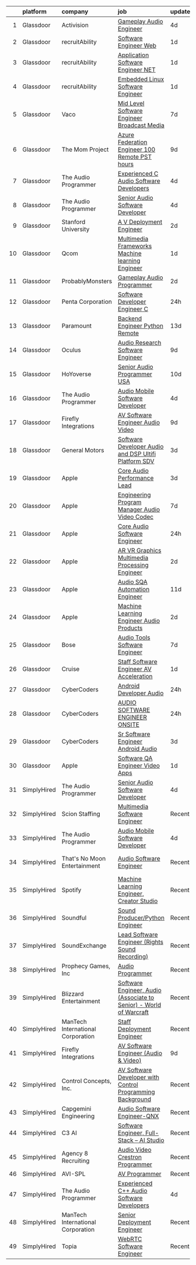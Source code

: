 

|    | platform    | company                           | job                                                                                                                                                                                                                                                                                                                                                                                                                                                                                                                                                                                                                                                                                                                                                                                                                                                                                                                                                                                                                                                                                                                                                                                                                                                                                                                                                                                                 | update_time   | location           |
|---:|:------------|:----------------------------------|:----------------------------------------------------------------------------------------------------------------------------------------------------------------------------------------------------------------------------------------------------------------------------------------------------------------------------------------------------------------------------------------------------------------------------------------------------------------------------------------------------------------------------------------------------------------------------------------------------------------------------------------------------------------------------------------------------------------------------------------------------------------------------------------------------------------------------------------------------------------------------------------------------------------------------------------------------------------------------------------------------------------------------------------------------------------------------------------------------------------------------------------------------------------------------------------------------------------------------------------------------------------------------------------------------------------------------------------------------------------------------------------------------|:--------------|:-------------------|
|  1 | Glassdoor   | Activision                        | [Gameplay Audio Engineer](https://www.glassdoor.com/partner/jobListing.htm?pos=126&ao=1136043&s=58&guid=000001824dde0038af4db1143086ee6e&src=GD_JOB_AD&t=SR&vt=w&cs=1_bb1b7fcc&cb=1659163771362&jobListingId=1008028741708&jrtk=3-0-1g96ts05uk638801-1g96ts06c2gpu000-4933dff44d5a629c-)                                                                                                                                                                                                                                                                                                                                                                                                                                                                                                                                                                                                                                                                                                                                                                                                                                                                                                                                                                                                                                                                                                            | 4d            | Woodland Hills, CA |
|  2 | Glassdoor   | recruitAbility                    | [Software Engineer  Web](https://www.glassdoor.com/partner/jobListing.htm?pos=109&ao=1110586&s=58&guid=000001824dde0038af4db1143086ee6e&src=GD_JOB_AD&t=SR&vt=w&ea=1&cs=1_3500d476&cb=1659163771360&jobListingId=1008035747400&cpc=F41FEAB56D215062&jrtk=3-0-1g96ts05uk638801-1g96ts06c2gpu000-d832986876ab2981--6NYlbfkN0CGG9KWCDlpnNsyBDyIiP_Q0811kl3MMa1wmNp0I1WtkTaTZU1gJWaiKEGe9oYuZ3BjLho1ZxMLia6KVzl2O9ZygYvsGEcuMnSaYBXUNJUHRWg2M-zH6gtJi7bc9ui5sIt2ldrg64g94iYn535LnDpFAqg9uyoBT4cUsB7UiK3ZJJgvlCgoOPOCOEEXdVkox41Z6jL_NWNxeierndtuQyOHtRb6Ybphoz156cAHBBuq4WXg5O38Q8fl-Zhz0K1jLg4mvtPRQVc7j2eg1-SUXv_xsRZ7nBbdZhJBZlD7VWS1FDmRu78pd5yONpNrtbqnDaQQ6THgLQVHmxIPV5uTTXFq02GItpo6v2D2LmnOvXgQsxR3jN7QhSkr6uGB1UQBMi0kmJWHJpmZN69A0SiYVrgSzkfCgwNy-Ru_YU0q0Nz8-rn8E9rSlmmqj3KL331xSaTaxB6qO5syhjajdFLHgw7aKiV1-HFbalKvvgku7OiX0ajSdxRf9Z7Przl5P1fMyk9_fBkI2jyYew%3D%3D)                                                                                                                                                                                                                                                                                                                                                                                                                                                                                                                       | 1d            | Anaheim, CA        |
|  3 | Glassdoor   | recruitAbility                    | [Application Software Engineer  NET](https://www.glassdoor.com/partner/jobListing.htm?pos=110&ao=1110586&s=58&guid=000001824dde0038af4db1143086ee6e&src=GD_JOB_AD&t=SR&vt=w&ea=1&cs=1_abefbb7b&cb=1659163771360&jobListingId=1008035747397&cpc=AC285F3A3ECA6BB0&jrtk=3-0-1g96ts05uk638801-1g96ts06c2gpu000-8f2b5ee787b1f404--6NYlbfkN0CGG9KWCDlpnNsyBDyIiP_Q0811kl3MMa1wmNp0I1WtkTaTZU1gJWaiKEGe9oYuZ3BjLho1ZxMLiSuT-pfVb8xWPom-eSoxVGr5DJ0rtkQEl18qN8YFoaSPeNGrjRsySfRsvDSF1CDdI_mL0xWACBuIr4_cCDZ59YC2ih46r8wiAv5yfVQSxyaOdmEiKE3KUygoJFCmARo8OQHUJMG2GOt5bBNZMkTGwVNSxh5sDr8xUSoKQ2la5HtYtFdJKKpPHP8wjuWPT0i9bEnUA3v9ZncdsOfSLnRKpyUFJbHfO5ITyBe0hkY4ZjzK6--eE24iZ7M_Vh84eYXXc1ESsDUEL5G65AsZIVY-arY4wtchH3Q6wDuX95TCBS7x5_RU_hssfLUvnBN7fJHn3UGI89gtse9YLunTlXNdY9nDkSGoa6Dk-424JjKMGmhgs6CwIHbLJpcdCnt4i3VfmT6I4iJYcqIN0dbkfK86gioOgqG8Nwz-q_KvVbkV3sIDAMPCUByNgaiPEdvIzBdisQ%3D%3D)                                                                                                                                                                                                                                                                                                                                                                                                                                                                                                           | 1d            | Anaheim, CA        |
|  4 | Glassdoor   | recruitAbility                    | [Embedded Linux Software Engineer](https://www.glassdoor.com/partner/jobListing.htm?pos=111&ao=1110586&s=58&guid=000001824dde0038af4db1143086ee6e&src=GD_JOB_AD&t=SR&vt=w&ea=1&cs=1_0a04636a&cb=1659163771361&jobListingId=1008035747401&cpc=F41FEAB56D215062&jrtk=3-0-1g96ts05uk638801-1g96ts06c2gpu000-293ee16ce5c4f492--6NYlbfkN0CGG9KWCDlpnNsyBDyIiP_Q0811kl3MMa1wmNp0I1WtkTaTZU1gJWaiKEGe9oYuZ3BjLho1ZxMLiRI4bM-rWIzCpFTfvkYYhrwmEwgZ5J0WcathVyqkw5uFCq97W0yKFR8p-t4p5axcOZRg06F3uXWiHCtynwDh1M3RJGwgbfL1c_Kcm9x4Ao1iMutRN9DxDHr2FhfM-3blgmx0LchCxzEVxSvBDUp8qM3tXrALn6UMSBvawe4ioIU8zUBvrU6PdHj9TH42bW3wCnZrxHuQTnh1ZA9Tz2FdFBmSC0PqJCVlvIlBdN0RxiVkEELQWzd-2DmyQWIEBlvj66LU9d9cEtg3mHRqNbWGlxAO812UwGzXXsD8arpfcQtowA3P9ZL6NZixzutYW_AGfygjuSkqf5xawHnyQt0K0CpgKgkmDF7ZJuLR_k0OZPE8jkOLFschfdbBJzFrmF9qBr4E5HirG2UjwK1WbOpUFfQXwO-rTl8i1hnR1vJIe4xjIJsyM2EmlgZOxXPYzmRzJA%3D%3D)                                                                                                                                                                                                                                                                                                                                                                                                                                                                                                             | 1d            | Anaheim, CA        |
|  5 | Glassdoor   | Vaco                              | [Mid Level Software Engineer   Broadcast Media](https://www.glassdoor.com/partner/jobListing.htm?pos=113&ao=1110586&s=58&guid=000001824dde0038af4db1143086ee6e&src=GD_JOB_AD&t=SR&vt=w&ea=1&cs=1_f7cb8687&cb=1659163771361&jobListingId=1008023491914&cpc=AC285F3A3ECA6BB0&jrtk=3-0-1g96ts05uk638801-1g96ts06c2gpu000-2c1164aedf14680d--6NYlbfkN0D_sybMACCpf9B-677oK5j6rPldVB6BlrVvFjO_o-GJZbzuF-qh4PxErFUqfUsv_6uq3yj-33fVAxdJpDEnhEj4Go-dQXG2i_nhdrozdxOLclYIRSSSNJiq9UBc2R3iAXgSLoloWxVkJR526trhTG__PWL5HPc0h23cLdACsLcDpz6wkqU4u1lorsS3YI19Q1H_2xe5ne0TFlkJV9-aSHNQrz66Wr3icYbBY6S3og27SGLRShWfizKZC20Ttehgi6SYvyCKlFskhkxUBmUHBNKBnmXtXl84Syx7p1Z-dgCzp0QkpLQaZ1o-uBEZtVn1-RoTwmMmAKNRC-y8xvRqmSijAfJpN5iuZkTyJTjsgDEKet1vCr8vD3xzY-MOf0o8qB-B-WC6AJKPSgXpO7kwJxNvv0lKPI9aMXdCVNaRGmyuINFvMVOVz3IPfMGtCmOwJUv_Jr8tdyhbE57LknyMCUIW1RS07Cwmc6o14pKX1xtgHhgkhk1NG1PgFI0456xIGnq5rMrNRt0BBqkV7EYjisl8JCa_6RPaHxgJaH9cPYRXFQ%3D%3D)                                                                                                                                                                                                                                                                                                                                                                                                                                                                | 7d            | Raleigh, NC        |
|  6 | Glassdoor   | The Mom Project                   | [Azure Federation Engineer  100  Remote  PST hours ](https://www.glassdoor.com/partner/jobListing.htm?pos=106&ao=1110586&s=58&guid=000001824dde0038af4db1143086ee6e&src=GD_JOB_AD&t=SR&vt=w&cs=1_71a90471&cb=1659163771360&jobListingId=1008018551550&cpc=1CBFC3E34E2A31FF&jrtk=3-0-1g96ts05uk638801-1g96ts06c2gpu000-dc1b835558c53ab4--6NYlbfkN0BDp_epf89aHDQhKpPegNJQ_ldQpEFZQsM9OcONMGxWx6pU56EKHF58QjVdAUvn2gWVmvAd_inPnavJ0bVsH-kOUhtfeaiiWnfEkkNGQnNDedJUM2yoGCcoy_fT76vHmBA4pusH6HeHidQSpJPEvFPERgE8T-oEVjc-JVNiEzXXG7cjIqstu1zSW9ZQfbZw4qZ0af0NqpXzm7KZLc7ENAaMi7GvLa6PCQSiBZxbrXYVna1xl3aYG9HIyAC1follJMlef2OX1mYbePt_A9NpCoCW_U57CAxRWQ1sLTorj-toxqyXdTdxVKfW0ALyaT22tDFCcz00VQ1aoU1PnUrpCEQBreh-Qp9wQWY1QsK1SuzYVP8RbKGLl8RMW3Klyi-IzAdEuoDJtMfx_0JOOmlZm25OE38Lp_yWq0PTMK3Tj6HiDHSm2MBi0wIglIXj0nIrdhtPdk8aTxmmWYgITn3H6sNZjcbw43QJky2Mx2rLBymZ2P8WwTMXft-NDRQLrMTuyKXa0L7A6aQaZK0ptxQqY7FbtiET4rW0aZKgbH-4M5uWNK7hUlIwSQe9KWNAGz5Ok3U%3D)                                                                                                                                                                                                                                                                                                                                                                                                                                              | 9d            | Remote             |
|  7 | Glassdoor   | The Audio Programmer              | [Experienced C   Audio Software Developers](https://www.glassdoor.com/partner/jobListing.htm?pos=119&ao=1136043&s=58&guid=000001824dde0038af4db1143086ee6e&src=GD_JOB_AD&t=SR&vt=w&ea=1&cs=1_0ab8dd36&cb=1659163771361&jobListingId=1008027500119&jrtk=3-0-1g96ts05uk638801-1g96ts06c2gpu000-f58156a279a0d5ec-)                                                                                                                                                                                                                                                                                                                                                                                                                                                                                                                                                                                                                                                                                                                                                                                                                                                                                                                                                                                                                                                                                     | 4d            | Remote             |
|  8 | Glassdoor   | The Audio Programmer              | [Senior Audio Software Developer](https://www.glassdoor.com/partner/jobListing.htm?pos=116&ao=1136043&s=58&guid=000001824dde0038af4db1143086ee6e&src=GD_JOB_AD&t=SR&vt=w&ea=1&cs=1_19f417e1&cb=1659163771361&jobListingId=1008027500120&jrtk=3-0-1g96ts05uk638801-1g96ts06c2gpu000-4c17e4b0c9098094-)                                                                                                                                                                                                                                                                                                                                                                                                                                                                                                                                                                                                                                                                                                                                                                                                                                                                                                                                                                                                                                                                                               | 4d            | Remote             |
|  9 | Glassdoor   | Stanford University               | [A V Deployment Engineer](https://www.glassdoor.com/partner/jobListing.htm?pos=120&ao=1136043&s=58&guid=000001824dde0038af4db1143086ee6e&src=GD_JOB_AD&t=SR&vt=w&cs=1_3f883baa&cb=1659163771361&jobListingId=1008033533067&jrtk=3-0-1g96ts05uk638801-1g96ts06c2gpu000-d5909d11ea1ebe5c-)                                                                                                                                                                                                                                                                                                                                                                                                                                                                                                                                                                                                                                                                                                                                                                                                                                                                                                                                                                                                                                                                                                            | 2d            | Stanford, CA       |
| 10 | Glassdoor   | Qcom                              | [Multimedia Frameworks   Machine learning Engineer](https://www.glassdoor.com/partner/jobListing.htm?pos=128&ao=1136043&s=58&guid=000001824dde0038af4db1143086ee6e&src=GD_JOB_AD&t=SR&vt=w&cs=1_a028c5ac&cb=1659163771362&jobListingId=1008036936094&jrtk=3-0-1g96ts05uk638801-1g96ts06c2gpu000-139959b0956e6886-)                                                                                                                                                                                                                                                                                                                                                                                                                                                                                                                                                                                                                                                                                                                                                                                                                                                                                                                                                                                                                                                                                  | 1d            | San Diego, CA      |
| 11 | Glassdoor   | ProbablyMonsters                  | [Gameplay Audio Programmer](https://www.glassdoor.com/partner/jobListing.htm?pos=117&ao=1136043&s=58&guid=000001824dde0038af4db1143086ee6e&src=GD_JOB_AD&t=SR&vt=w&cs=1_c4f2d782&cb=1659163771361&jobListingId=1008033886214&jrtk=3-0-1g96ts05uk638801-1g96ts06c2gpu000-d9820e05f0459027-)                                                                                                                                                                                                                                                                                                                                                                                                                                                                                                                                                                                                                                                                                                                                                                                                                                                                                                                                                                                                                                                                                                          | 2d            | Bellevue, WA       |
| 12 | Glassdoor   | Penta Corporation                 | [Software Developer   Engineer   C  ](https://www.glassdoor.com/partner/jobListing.htm?pos=115&ao=1136043&s=58&guid=000001824dde0038af4db1143086ee6e&src=GD_JOB_AD&t=SR&vt=w&ea=1&cs=1_609c8d59&cb=1659163771361&jobListingId=1008037831208&jrtk=3-0-1g96ts05uk638801-1g96ts06c2gpu000-d73255a299afaf29-)                                                                                                                                                                                                                                                                                                                                                                                                                                                                                                                                                                                                                                                                                                                                                                                                                                                                                                                                                                                                                                                                                           | 24h           | New Orleans, LA    |
| 13 | Glassdoor   | Paramount                         | [Backend Engineer   Python  Remote ](https://www.glassdoor.com/partner/jobListing.htm?pos=123&ao=1136043&s=58&guid=000001824dde0038af4db1143086ee6e&src=GD_JOB_AD&t=SR&vt=w&cs=1_043c5e40&cb=1659163771362&jobListingId=1008009866952&jrtk=3-0-1g96ts05uk638801-1g96ts06c2gpu000-bc754100c4c9abf7-)                                                                                                                                                                                                                                                                                                                                                                                                                                                                                                                                                                                                                                                                                                                                                                                                                                                                                                                                                                                                                                                                                                 | 13d           | New York, NY       |
| 14 | Glassdoor   | Oculus                            | [Audio Research Software Engineer](https://www.glassdoor.com/partner/jobListing.htm?pos=125&ao=1136043&s=58&guid=000001824dde0038af4db1143086ee6e&src=GD_JOB_AD&t=SR&vt=w&cs=1_ae09e6fb&cb=1659163771364&jobListingId=1008017393220&jrtk=3-0-1g96ts05uk638801-1g96ts06c2gpu000-6725b1efade4b900-)                                                                                                                                                                                                                                                                                                                                                                                                                                                                                                                                                                                                                                                                                                                                                                                                                                                                                                                                                                                                                                                                                                   | 9d            | Seattle, WA        |
| 15 | Glassdoor   | HoYoverse                         | [Senior Audio Programmer  USA ](https://www.glassdoor.com/partner/jobListing.htm?pos=129&ao=1136043&s=58&guid=000001824dde0038af4db1143086ee6e&src=GD_JOB_AD&t=SR&vt=w&ea=1&cs=1_a60130c1&cb=1659163771365&jobListingId=1008016127424&jrtk=3-0-1g96ts05uk638801-1g96ts06c2gpu000-99985eedadb6c43c-)                                                                                                                                                                                                                                                                                                                                                                                                                                                                                                                                                                                                                                                                                                                                                                                                                                                                                                                                                                                                                                                                                                 | 10d           | Los Angeles, CA    |
| 16 | Glassdoor   | The Audio Programmer              | [Audio Mobile Software Developer](https://www.glassdoor.com/partner/jobListing.htm?pos=114&ao=1136043&s=58&guid=000001824dde0038af4db1143086ee6e&src=GD_JOB_AD&t=SR&vt=w&ea=1&cs=1_f28e5de6&cb=1659163771361&jobListingId=1008027500128&jrtk=3-0-1g96ts05uk638801-1g96ts06c2gpu000-5577c34fff10c438-)                                                                                                                                                                                                                                                                                                                                                                                                                                                                                                                                                                                                                                                                                                                                                                                                                                                                                                                                                                                                                                                                                               | 4d            | Remote             |
| 17 | Glassdoor   | Firefly Integrations              | [AV Software Engineer  Audio   Video ](https://www.glassdoor.com/partner/jobListing.htm?pos=101&ao=1110586&s=58&guid=000001824dde0038af4db1143086ee6e&src=GD_JOB_AD&t=SR&vt=w&ea=1&cs=1_34db6093&cb=1659163771359&jobListingId=1008016810687&cpc=0F120DD93C91FC85&jrtk=3-0-1g96ts05uk638801-1g96ts06c2gpu000-ede825354504ebea--6NYlbfkN0CJTHzbIAHSyXxiHmYK_TnQchCbzo3OrK2GLYjXk8bP1_eUBT7URC43d18oEHegYHL6LbXjiln6EQQhTRWsdOCMxpTXOOIJd-ft-zYjyaBTKfiqz6OafoxtmKDMYFh1B38HLHoVwoYXE1SZXhsSytJsWu0ZE3lBwF7-k3HlclxlX7e6qCLCO6Frt7NfenvtFhAXf-2PuLpqpwKDs-7lR0xvL68nd7WBox9mYEdqdeoJnGXTWD_5zG-MK9aVSK-t7nbvBiv04fBKoAmVEzGsG2tdeS-DgZ02fM_JAPfHBDuYk7m0z2g36ICkrsZqAznhKzvy16vagG6jhKW93h0ublD6qisypnF28tx7paeKB2fqMAmKtAbS54F_mMpNYxunZNg6TXd9yvYhfxN5w0jjcB8krM6_kmgpf0EinQ-47BvU8CsjEQdnY8fj5R4BW6wcJssCdWo2GAzIyK-fhbRtTKx5CwkYEL0JwKnEmSGzS-201K7ZCEqenVZn-hTD-seOa_tJWWM9Qp8CxWPtOonHOoRR)                                                                                                                                                                                                                                                                                                                                                                                                                                                                                                     | 9d            | Middlebury, IN     |
| 18 | Glassdoor   | General Motors                    | [Software Developer   Audio and DSP  Ultifi Platform    SDV](https://www.glassdoor.com/partner/jobListing.htm?pos=118&ao=1136043&s=58&guid=000001824dde0038af4db1143086ee6e&src=GD_JOB_AD&t=SR&vt=w&cs=1_13c02e5b&cb=1659163771361&jobListingId=1008031180178&jrtk=3-0-1g96ts05uk638801-1g96ts06c2gpu000-8595829da8f1ae67-)                                                                                                                                                                                                                                                                                                                                                                                                                                                                                                                                                                                                                                                                                                                                                                                                                                                                                                                                                                                                                                                                         | 3d            | Warren, MI         |
| 19 | Glassdoor   | Apple                             | [Core Audio Performance Lead](https://www.glassdoor.com/partner/jobListing.htm?pos=130&ao=1136043&s=58&guid=000001824dde0038af4db1143086ee6e&src=GD_JOB_AD&t=SR&vt=w&cs=1_17bee69e&cb=1659163771365&jobListingId=1008030184964&jrtk=3-0-1g96ts05uk638801-1g96ts06c2gpu000-79efdde921990352-)                                                                                                                                                                                                                                                                                                                                                                                                                                                                                                                                                                                                                                                                                                                                                                                                                                                                                                                                                                                                                                                                                                        | 3d            | Cupertino, CA      |
| 20 | Glassdoor   | Apple                             | [Engineering Program Manager   Audio  Video  Codec](https://www.glassdoor.com/partner/jobListing.htm?pos=102&ao=1110586&s=58&guid=000001824dde0038af4db1143086ee6e&src=GD_JOB_AD&t=SR&vt=w&cs=1_05ae81a1&cb=1659163771359&jobListingId=1008022113387&cpc=F41FEAB56D215062&jrtk=3-0-1g96ts05uk638801-1g96ts06c2gpu000-971a58e92b8283fe--6NYlbfkN0BvKrLyj5gPmtZO9T8euul8TCxuuKNOtzRJOomxnwSEodTz2Bc-sPZlADHp0xxmf8VvC_9n7__N-GBNTWFrNoRta5Vqzr78Tw-Rk5LTzpATs3WCUWuZYgJGwd0PuuSiO13ouRrSmkvapG3--HjY1XEHjTkF1vSIipamUnG7dLq1EchK3yi57mAFeX3J16XwYlcNe0rF1h1btwuD7s2NZk5qIUYMWGtKDekSkzM-bsHYS-o5U-7pwJR1gGG3ApnUPyVlFAiKvoVBxr-8KiUdOk-6JFSOkCKp78Bf96cA7--iZkpgcvvL6FFWXoHkTy8f16zaM1FWzSwrU8KqyZUP1cuyPr8ylwDT8kTBesNunNYkQT0Dt_keA-68Rgf3XJHa8l8tpnRO0cF8J6eYAq6sI_8-8rfdGBU1nQZaW6OaRFn7jaR03qzHwnDm4jYmkK6Z3dRKFBQJdGnjA0tf9RgBERl8_qIAihUP92PemRFVjbVnyGdjrmfP57zR-Y192IHIk7LT0_pPhZ1w7LWccJYji1a1syhyjixTa1ZOB1joGqFMI6oyAX3fOVEVfNK-47QVQ_4iuv2dSiILOm53M5wbpQ3MQcFCVuMs3L3jQFi6CF8bblApF1-ux8JxfKNGGiE_ZOV5QWZpFSQ4LTn0SK-rQCWqabuEa45dTU5di7vaEeg6fBKJSxQdKiFsHj3r4ydfHZxPIm38Z2TslPAQcgzVtMr7kitD0u63ak-JNzNF_nmMmWZHOQSW4X1f-Cts3Ffm4dpVhRhYZaoNVJQefI1f5ZQegkVdnSHdw6aHR7kNf8l5s8xiaV86351nfgBjgFqLX-LehX2W3LsIHeYpm4de17cYn3uGO_ZQZf1t6RdIzWNCLPO26zzZTplwOML4ZoCUE1RStN2pzW6V5usiF1XTvCEK0-H8Xda_CSD4ZCK_mMtU8HNRaBouBt3BkRaEi_sl--Zi2G51v4e3BegLbSZU2grjYU7xAcNvVYI51xIyD_9lFg%3D%3D) | 7d            | Austin, TX         |
| 21 | Glassdoor   | Apple                             | [Core Audio Software Engineer](https://www.glassdoor.com/partner/jobListing.htm?pos=103&ao=1110586&s=58&guid=000001824dde0038af4db1143086ee6e&src=GD_JOB_AD&t=SR&vt=w&cs=1_6832827b&cb=1659163771359&jobListingId=1008037474064&cpc=654405A9B1E0A9F5&jrtk=3-0-1g96ts05uk638801-1g96ts06c2gpu000-fc681dfc82c9c49e--6NYlbfkN0BvKrLyj5gPmtZO9T8euul8TCxuuKNOtzRJOomxnwSEodTz2Bc-sPZlC5mDe-NOaJhowMPiq_AlqI6CVysiVSntqNOhwJ2jCgfg4X4NH55gD3QuJw2dXtgF_FloSSaykJKG2m92lIQdELOQd3tQY5ZyHFJqBDTQD72gytyrubtY_kpD9_cXQoAcEs68cbB7u_tAXaVBVESNekGIkMDir7ySuvseOoWLiSBlmiSvLJuvNX44nzxe6dBGeKGEnnAPuLaFZsmWBq9XNtRTfe2hlPJnAe0I1F31DKChaLjrmzfx3Gk92H7eLMN007apkRY9yGB6Zm0y2EtQuXLE3PHZs6zRMZdFOybecIWZDmW5e8PDCzGMczYcLFXA_u81QVed2tmvQfkRg5UZdmPdzsy9h_Q21jP6pM2ppidXjKoWqZo4Y-tXqW4u4yAKvn73Kd5RWwfqn5n97JH71bsAAnmoUb0fWX2E9638PTSDsSYrM7znixlGegR4B0qEmBojQMr8WAb6Z9gCqS_weGjwudcqN_SXNrUGYZItFTr8m7FHQg5styvshFkZd2sTs4pweoS7sekebFy-oVAG3s44BL7WVYF2zBxk2ZS6Dm-mwMTclyMQJ1acJNMNgEtANaoxONickSwqBlYTjCzVieSsgadV0s9OHEOK-XjVaNWFgNTL9ZV7LI-F77LCgmkk6G1g_lYa-JcEgCafWbPMBHZq4q0Rm11Z8NKpOWRlB89x0hqWW3hAkZaikPQ38e6G5WVPjrWhN2aWJpLeCPjJ-txvU_Xaxk3Ubz8WUW_BC7ovX7zOKLlerBh-5nIAWT2gdYH3ICJCRfTC3CI71qpY6on_6m71hQLa4_MozTILhCTBgpENU67MkaE_NigeV2cqRJJBgKLmhZGKXuX82-6quWktYO4f20VeBjlWN4m0gS9wLvK7qVw7EIzH4RYxLXjDOE4_d7CeWsGeF3aSIWVFaw%3D%3D)                                                      | 24h           | San Diego, CA      |
| 22 | Glassdoor   | Apple                             | [AR VR Graphics Multimedia Processing Engineer](https://www.glassdoor.com/partner/jobListing.htm?pos=105&ao=1110586&s=58&guid=000001824dde0038af4db1143086ee6e&src=GD_JOB_AD&t=SR&vt=w&cs=1_6b8d7404&cb=1659163771360&jobListingId=1008032497110&cpc=F41FEAB56D215062&jrtk=3-0-1g96ts05uk638801-1g96ts06c2gpu000-c014a12952b24f75--6NYlbfkN0BvKrLyj5gPmtZO9T8euul8TCxuuKNOtzRJOomxnwSEodTz2Bc-sPZlADHp0xxmf8UDg7Wsy5zwi6IKZ49qjVcmzwfkwEGZdkTC0p5Zel-KIQw_vw_g0O2Cx7bahzzv6uRweq12Tye9PKkwe8Cs74iAPab-k3Uvr96HzxdaJnKN1kPHU0YYlh679Wbpm91PWy8X2yFewJmFYNaCxMDpFJg1Yt4fAAOzK9yGwBUcRI9TeCrmeOjEI6k2l1MgHMzpeUvWN2GHAGIZtn-a1_apf3q4cul7wWWYCMVnI488T46WtSQBTs_trB9JkECTw5h3rS3f4UWM66NSWLmSvoX5mSg60mHAiMUtQgoHRuyyNIzepiDO3VQ_5JzCl7kIVcveX19cviyerl3gc5Oxz6L16xMYiyyP30NzfHWiQFyAsjdcpFUAZN84bHyF7IRi3gAe8GniR0fbh_Uzo6TsAmhcggci65-sU6oEKZ1ppBtJ-q0lix-gO1VYQKI6HkROghsF7j7f2CDudX-Q0hhEVhX0CEx3GhQLXF1v6MDo2zcYeMUSMAe4t0zK3RzLKJIKlGf0yuA4lg8e-LApQWb5rNyaYTvsb5Et82aKM6YDAVjW8n_RT0YMfZPXXAcr7wRIqvACXoX2B5U7wsGGz9zcu6FWX1wAoIWBoJllDy7HkNxsMOKzijG24kmMkkPTls--L6oCmSqL-wlfrJcqMXBy3ZdcH_b0mkBL2nRgMbq0TLg9124KBjetWHpQ3QoaEhllDYHnfR4AteBDQiCVcqEZ5xINaV49X8LnwYIpoUYIKBpBXL4FW6KepT_fHAYvjHaT0inREqfLFcS9Pw2BrecUedAyMtS5gNtFV1FGJSQFSgxspVrkDTx-38KCAvji6ZRt7yiyXBz4YPLzfxa-ATbr_HBcKQV9i1Y8LfcbJUX-mkjtSsAnwQQwiMLUxHiNqDO3yrXAsa9qgxxNUKbSntl1wBPNugekGARglL0GCpg%3D)                   | 2d            | Austin, TX         |
| 23 | Glassdoor   | Apple                             | [Audio SQA Automation Engineer](https://www.glassdoor.com/partner/jobListing.htm?pos=127&ao=1136043&s=58&guid=000001824dde0038af4db1143086ee6e&src=GD_JOB_AD&t=SR&vt=w&cs=1_4bdbf4ea&cb=1659163771362&jobListingId=1008011764317&jrtk=3-0-1g96ts05uk638801-1g96ts06c2gpu000-a0630f947329ed7a-)                                                                                                                                                                                                                                                                                                                                                                                                                                                                                                                                                                                                                                                                                                                                                                                                                                                                                                                                                                                                                                                                                                      | 11d           | Cupertino, CA      |
| 24 | Glassdoor   | Apple                             | [Machine Learning Engineer  Audio Products](https://www.glassdoor.com/partner/jobListing.htm?pos=104&ao=1110586&s=58&guid=000001824dde0038af4db1143086ee6e&src=GD_JOB_AD&t=SR&vt=w&cs=1_a84102f8&cb=1659163771359&jobListingId=1008032497230&cpc=6FC5BA77C9A4CD78&jrtk=3-0-1g96ts05uk638801-1g96ts06c2gpu000-2233220038d1d842--6NYlbfkN0BvKrLyj5gPmtZO9T8euul8TCxuuKNOtzRJOomxnwSEodTz2Bc-sPZl8WPllYOnI2jMOUC5unZTn1X2Ml_o7yeoma_00Ty-rqNS7fUgPCpb3cL61x2yRpuG-9qblstdrin2xKRXHsl_ACE1WmxcruYDX0jrMBDGKb_N8QaO8-ChzMs7hEcIOZtOoHyHobtJ_7ZOpPDtDEyjPfTpqshb4fGPGvB9kI6FhU-isl0BnRcKgrMXTvUX66xm1mJP0Y25CJXNv5EHG6f0rhuBP-tr1xI5BvBq5waMI9m6HLqdsK94yFuLWkTq008jrtahW1IC1fm_982HPfYMRZJzjzyqCP-jE1yQCCb36XFu9IAdUjuWpcm61FQQbofImonW-EpGIEJtxFRGP0gyXS34rBXKOgSY69TiJOs0OTDwVJT4lJe8r3-GwaMJCyIBsKj7lg7tw_KAqKnSUPUV6rJMUuXU03DKaxU7SckKklgYmCcKQL-OtmzPaX2CVXjVnLg3Yo_jJYaiaFmuV4XUrkFC8_5ssyRULEugnqT_vGP-qrvjZeQH-WDiLblWqvCbrwz34rBP68kxtowrpmjA7veF94bxrVLAxkPyIJNOFg5TFBkHnqxMdTUAFVwuKFb1hIfAf5O7KYzc-gXPTKF1u6aiRd1c1g58KRriwmILRuF0DWVSuVgRLPBpRiMVl7VeZO2gTE0VR3uQYRMr4YRW7bX9x7QFkAOF03PM4jRi8tiIMXgaYF6ZZ_nchMorW_oVsyq2NbiwyXTQAH3Ee8NeKqah0vBrcFCTUVtLH03ehX2oNiiOWaZCbqao4T0-iPq528ptftgnaPE09Hy4cEKO6FzCYXplNVFpceNOB7PDiECgkKIljiSEDC3pVpVipNEcphWq3zJVNiLLhtoUE5HvJsqu-BdwnX2tzMONqdGcndsoP7FEycCH4AI8bN05tSs_qkam6tiiVg023VP68RtV0nxlg0u30Rul3A7bo0qrT8Y%3D)                       | 2d            | San Diego, CA      |
| 25 | Glassdoor   | Bose                              | [Audio Tools Software Engineer](https://www.glassdoor.com/partner/jobListing.htm?pos=124&ao=1136043&s=58&guid=000001824dde0038af4db1143086ee6e&src=GD_JOB_AD&t=SR&vt=w&cs=1_b12b65d1&cb=1659163771362&jobListingId=1008023325838&jrtk=3-0-1g96ts05uk638801-1g96ts06c2gpu000-28a8ee5c65f161ae-)                                                                                                                                                                                                                                                                                                                                                                                                                                                                                                                                                                                                                                                                                                                                                                                                                                                                                                                                                                                                                                                                                                      | 7d            | Remote             |
| 26 | Glassdoor   | Cruise                            | [Staff Software Engineer  AV Acceleration](https://www.glassdoor.com/partner/jobListing.htm?pos=121&ao=1136043&s=58&guid=000001824dde0038af4db1143086ee6e&src=GD_JOB_AD&t=SR&vt=w&cs=1_7bd98d78&cb=1659163771361&jobListingId=1008035804297&jrtk=3-0-1g96ts05uk638801-1g96ts06c2gpu000-ddb73b5c5bfec7c3-)                                                                                                                                                                                                                                                                                                                                                                                                                                                                                                                                                                                                                                                                                                                                                                                                                                                                                                                                                                                                                                                                                           | 1d            | Austin, TX         |
| 27 | Glassdoor   | CyberCoders                       | [Android Developer  Audio ](https://www.glassdoor.com/partner/jobListing.htm?pos=107&ao=1110586&s=58&guid=000001824dde0038af4db1143086ee6e&src=GD_JOB_AD&t=SR&vt=w&ea=1&cs=1_85e6c773&cb=1659163771360&jobListingId=1008037474154&cpc=F41FEAB56D215062&jrtk=3-0-1g96ts05uk638801-1g96ts06c2gpu000-5becc8c5838f4dca--6NYlbfkN0CpFJQzrgRR8WqXWK1qKKEqALWJw739KlKqr2H-MSI4eoBlI4EFrmor2FYZMP3muM1fPlTw7TH7oZKwTg-GEr8xdM2p4SIqJ5OzkVVw0X2wtq8N3-NpqKbWtaxyLc8x13bdOoxSHt19Hmf9hgXjxKHPHtGcEEBiXtwmVYn8Q8K_kxYGEmF4nHZxfT-4X-8E9zQYi9hxMwR8bREkqc2eX9_9rwgMQjyqpvppcv_mXrkCiwo_9u0x2eMGySreWasBECoqqGooqLo7BqGNjQXAV7Yux6-4IlHV1Dx1cqZrjgZCLOP4bHdG7sJmjpeRqhgn_jIC8pUe5wYWq4BvD_SYczxRqYAcOeS1W4I2SK11vCTk5rIsw6SKK69Kn9KOY6IlmyFSA58yMq-XZtVy86Fdly03_3XOsZzOObPrtUYr4kbwHPlCTByQ08qCCnwWkbSy1xDPiDOdbup0Q6WN1LEpiR3lV3UaMoxRIZftGorjTkU4_iHFHYpnBQvpy93MUyqbf1e-euShiR5u70_GvdgM9-Fue8g0qzRWLI-elub40sGEgmflFJlOC1OuQd34hj-vo0FeoHnIna9ZNfNHeSU22cZuIipKr4zrOjIzBaWW2jb5XzBjAZm-PJ_rib5hNbsBB9MnxO-arUb62Vp91rzBSy3g_3ltctmXEmpvxU0SMcWtas0vMNFqzlElguuQbK6Y6EMGSid2EhXDVpy25v9zqftRa4uklwsuZpiC2d8gsODSyQCmLwh5g9deklUeZE1enK0BGY21D_Sgcb9txYfZIX2yoB1KiWjPLXRAXKaRT9KMCaV4pCB9NsVaSmQJCn3fn3qoo54w-B7ZNGqxUXIIN9mfDWOjtYYAKpnoVsjM2W2-7F5EioHdTWTYNEXb5pynZle57sE80t-_Rl4z9uC6su1xtndz6oQsRU5-rLAlbQbR0qYm8FNGpTAqxLEeh0a-v4bnEKVQyVg6F7sBVUJsVCQB5fdM1favLjI%3D)                                  | 24h           | Carlsbad, CA       |
| 28 | Glassdoor   | CyberCoders                       | [AUDIO SOFTWARE ENGINEER   ONSITE](https://www.glassdoor.com/partner/jobListing.htm?pos=108&ao=1110586&s=58&guid=000001824dde0038af4db1143086ee6e&src=GD_JOB_AD&t=SR&vt=w&ea=1&cs=1_4a4eb681&cb=1659163771360&jobListingId=1008038419314&cpc=AC285F3A3ECA6BB0&jrtk=3-0-1g96ts05uk638801-1g96ts06c2gpu000-f33fd6da9d120e76--6NYlbfkN0CpFJQzrgRR8WqXWK1qKKEqALWJw739KlKqr2H-MSI4eoBlI4EFrmor2FYZMP3muM3AyC5F4gtnZ2ADPTsYAE54IfWGQXwLjLVYkJSdAi_lNHT4wI-px9DPGh_WVrGzHMK_ER42oiC-rASm0WQvGjy1vAeAqBuNsOEsfEMFl8CAKiov4P6MmrMhUkdHTIpIy8by3Op8ifvy1U2EZg5lzvqMRTDg51FzRSEAJbcntwF05NDKZr0-9VFykrqNOXRAbXv8QyrMGvBgryMUFYseNg3lmWT98KDMyb-fGuOi4iOZnlR5-R5hi9wtLD0gEoL074V7kYNyplxK4sDdVLYOyVVuSwTZdNJTbUIMs38ObKzd5e991d-l3YOOfM358Lr3-NWhVyKi3nhgNqLu4N8xZA8ZIvvtVgvoWI5QjQfqffs9-7oS0xAsOobS4YZ4brv4hx1crMF0QG9nXamxQuMTVNtkTdKLaaHYLiANvjvkPuaBD5WClepgUO0uJtcvsOWmFrZu2l0hD2n5kHIYZ0SKrF_3SkXL_Q_0vzlcjogki5fO_E8VKmfsJz0KEh2dAuS-wZ_vB93sNFiWW4pkQeK6ULLfF2iLIqJjHBk6m8Y5f2c-agGWal6TC-LYXYUdJe-diTB-l_Z1xyMsEF5qSMt_P0QwrecifApv1CC_kXbKcmgZ5zzhLX5KzL5Oxl9JIsijUQmpEkFsO1IIiHoYhjRzUNq48JtjY2G2nm4FTNdQHka-_5-BKhqFKRwlSbbcCb4H1zAp7C3wr8ADDS0ehjxpyD67HQuXtWIgnsBgogpB6y2c3lWg5bkwRBM9q_FE0HGcRFFDqJ0c6-6Qx1_OnQOmxew9XWOnLi6jeX5-rkyxaw5I7m9ESxDwgSt-97mphqyKo_8o7zUb6Y-Pz-MHzcw05IrvsFfZVsPfDqh81C-XkVruFgn0eK_exmfpxPwrPc6-x7zH0T8BEuams3D6_pZZfnGGKHMgAD5hFKk%3D)                           | 24h           | San Jose, CA       |
| 29 | Glassdoor   | CyberCoders                       | [Sr  Software Engineer   Android Audio](https://www.glassdoor.com/partner/jobListing.htm?pos=112&ao=1110586&s=58&guid=000001824dde0038af4db1143086ee6e&src=GD_JOB_AD&t=SR&vt=w&ea=1&cs=1_86046933&cb=1659163771361&jobListingId=1008031372206&cpc=654405A9B1E0A9F5&jrtk=3-0-1g96ts05uk638801-1g96ts06c2gpu000-7b1f09c30120f7d1--6NYlbfkN0CpFJQzrgRR8WqXWK1qKKEqALWJw739KlKqr2H-MSI4eoBlI4EFrmor2FYZMP3muM007RrdafLUGIHsKgXhtU7HscedX8ggTr98qVTlx9jzy59BRba50st65duFyB0ZVhsvMJKCkCful77D3E7j0xL3bKUm4I_wx-m2UQ6tDQ6D4p-EdjJbOe6HEyhKwQGIq5oJN_9jkuPvRgZ8FJDOVNxPlEI-YQSihmWvKBXbm7kWxPa2cdxC_9e4ck28ssU8MW0Fu_HMkfgzP_mp3KUF-nL1McuUPdEWLctziSW_it8Pe8lfN6VEcJuxAERYBkqFN69OH5BqeBhN1LTx3tFlirLbdKDvbYpr9bI-CGy0_J52RJhANomtXyh4SvzLZ4dR3KOggQUFytlawIjRHlTHCEc7fbeHGt0UX8eAXgtqP1JsAp2_z9q0xNaTM3OtiIKgYM6sCNl5g5rZIXomO0BbPD2l7R9TZk3-MwgR9C3gREqMS3K9YtiqbtXdIH_52HJq60eaSxuNVxoVNeeIVCTBFmDYe3B13QeLLBYm9iZxtO7beHKZrtdoIZK7FpaARYIIgRYGaGf6NdjNVJl350kltumc9f2-oJF5oiUpBsbC3LZ3FgU3_sH9YaLrdkNat_4siJEOEB6nq3JXX6NzIKAghIu8YVEBl4jZOIAkudn5ZWzI71QIewQ-0_lQ2_AgiKtLk3OVRfg8_aAeQSq7cwTBt5zEJbOI1a2y9O9jesFeT-A5haOqOTKJUXYeYKgUcNcLImHSo6sgyFcuAqnuWoLQxNnKewmlvDLPtlo0LN2gQM3Udq-SyrtTHsUHFhQx-xn5GS-QobKjuoRv5PPN-j6sGRmEQKaZ5JfuFz88_8Ij8hQn8eUL75ONFH1FDDc_hOM9Gp7OyoTwLstsnWcpGDWpDBHA3W2X4lK6jWcS9s0cQa-mTN_xBkHT6BP_OMMgGckblpPITbcSL6RonLaQn04BWHI0)                                    | 3d            | Encinitas, CA      |
| 30 | Glassdoor   | Apple                             | [Software QA Engineer   Video Apps](https://www.glassdoor.com/partner/jobListing.htm?pos=122&ao=1136043&s=58&guid=000001824dde0038af4db1143086ee6e&src=GD_JOB_AD&t=SR&vt=w&cs=1_bd4b04ba&cb=1659163771362&jobListingId=1008036903126&jrtk=3-0-1g96ts05uk638801-1g96ts06c2gpu000-8f50143e1a01752c-)                                                                                                                                                                                                                                                                                                                                                                                                                                                                                                                                                                                                                                                                                                                                                                                                                                                                                                                                                                                                                                                                                                  | 1d            | Cupertino, CA      |
| 31 | SimplyHired | The Audio Programmer              | [Senior Audio Software Developer](https://www.simplyhired.com/job/exyB35Y3JbWaLgS5ouHwIL8GVYSflLlTaI2QH0spRVoVBh71HK8oTw?q=sound+developer)                                                                                                                                                                                                                                                                                                                                                                                                                                                                                                                                                                                                                                                                                                                                                                                                                                                                                                                                                                                                                                                                                                                                                                                                                                                         | 4d            | Remote             |
| 32 | SimplyHired | Scion Staffing                    | [Multimedia Software Engineer](https://www.simplyhired.com/job/CajOUMujgtpyeOEnZ1l608jhRnCmLFOer186UNhOb-yITfJ1nk2NEQ?q=sound+developer)                                                                                                                                                                                                                                                                                                                                                                                                                                                                                                                                                                                                                                                                                                                                                                                                                                                                                                                                                                                                                                                                                                                                                                                                                                                            | Recently      | Redmond, WA        |
| 33 | SimplyHired | The Audio Programmer              | [Audio Mobile Software Developer](https://www.simplyhired.com/job/g01XCdn0uuUhLcyBkC14WCiXuaomiCOFZrOdIrL51hgKCnbCsKsFAQ?q=sound+developer)                                                                                                                                                                                                                                                                                                                                                                                                                                                                                                                                                                                                                                                                                                                                                                                                                                                                                                                                                                                                                                                                                                                                                                                                                                                         | 4d            | Remote             |
| 34 | SimplyHired | That's No Moon Entertainment      | [Audio Software Engineer](https://www.simplyhired.com/job/PeHcY4nu4_AAV4ySAye_gbuB1HVyHY1ueTMtae_8GhH791BRHgMABQ?q=sound+developer)                                                                                                                                                                                                                                                                                                                                                                                                                                                                                                                                                                                                                                                                                                                                                                                                                                                                                                                                                                                                                                                                                                                                                                                                                                                                 | Recently      | Los Angeles, CA    |
| 35 | SimplyHired | Spotify                           | [Machine Learning Engineer, Creator Studio](https://www.simplyhired.com/job/bnNu0vH-gWzF7ZFA5MauF5HRIsdYKtxYS3Nir7I-kqV0Thsa5RU5LA?q=sound+developer)                                                                                                                                                                                                                                                                                                                                                                                                                                                                                                                                                                                                                                                                                                                                                                                                                                                                                                                                                                                                                                                                                                                                                                                                                                               | Recently      | New York, NY       |
| 36 | SimplyHired | Soundful                          | [Sound Producer/Python Engineer](https://www.simplyhired.com/job/fKwTfqRWVzhZJJT6yoybTUB5_pL76wxlddnu6kqy2_naoU7JVaHVBQ?q=sound+developer)                                                                                                                                                                                                                                                                                                                                                                                                                                                                                                                                                                                                                                                                                                                                                                                                                                                                                                                                                                                                                                                                                                                                                                                                                                                          | Recently      | Remote             |
| 37 | SimplyHired | SoundExchange                     | [Lead Software Engineer (Rights Sound Recording)](https://www.simplyhired.com/job/KBBBLD-H6mlOMECC-yQIODn2UvKOLn7LCmyx49hPSQR_Fly9dm5uow?q=sound+developer)                                                                                                                                                                                                                                                                                                                                                                                                                                                                                                                                                                                                                                                                                                                                                                                                                                                                                                                                                                                                                                                                                                                                                                                                                                         | Recently      | Remote             |
| 38 | SimplyHired | Prophecy Games, Inc               | [Audio Programmer](https://www.simplyhired.com/job/PMQ0-cbDzXewjUsoqUMMc827zyK-XKhFa7vRvvVkCNutOVzW7geWJw?q=sound+developer)                                                                                                                                                                                                                                                                                                                                                                                                                                                                                                                                                                                                                                                                                                                                                                                                                                                                                                                                                                                                                                                                                                                                                                                                                                                                        | Recently      | Alpharetta, GA     |
| 39 | SimplyHired | Blizzard Entertainment            | [Software Engineer, Audio (Associate to Senior) - World of Warcraft](https://www.simplyhired.com/job/odcnVPcL4QPACt7wzLJ3Ryp4adGbC-M3fWQGlTNGX7GyvAyEnceQ8w?q=sound+developer)                                                                                                                                                                                                                                                                                                                                                                                                                                                                                                                                                                                                                                                                                                                                                                                                                                                                                                                                                                                                                                                                                                                                                                                                                      | Recently      | Irvine, CA         |
| 40 | SimplyHired | ManTech International Corporation | [Staff Deployment Engineer](https://www.simplyhired.com/job/yPDQ9_tPGp_8aufyeI2VJy4oOgwa1eZMATiJXNsYgtEmMWFMC5VaPQ?q=sound+developer)                                                                                                                                                                                                                                                                                                                                                                                                                                                                                                                                                                                                                                                                                                                                                                                                                                                                                                                                                                                                                                                                                                                                                                                                                                                               | Recently      | Patuxent River, MD |
| 41 | SimplyHired | Firefly Integrations              | [AV Software Engineer (Audio & Video)](https://www.simplyhired.com/job/H21sGvOcfz9_B2NPPZzRFe3MlXiiyOeETTTJKoxPpVDVydl3IWmP_Q?q=sound+developer)                                                                                                                                                                                                                                                                                                                                                                                                                                                                                                                                                                                                                                                                                                                                                                                                                                                                                                                                                                                                                                                                                                                                                                                                                                                    | 9d            | Middlebury, IN     |
| 42 | SimplyHired | Control Concepts, Inc.            | [AV Software Developer with Control Programming Background](https://www.simplyhired.com/job/zf3YnnJDNiC6b0ESIfX1wb6GR5YzneQS6hftmUv4-Y_toUSDhN2jMQ?q=sound+developer)                                                                                                                                                                                                                                                                                                                                                                                                                                                                                                                                                                                                                                                                                                                                                                                                                                                                                                                                                                                                                                                                                                                                                                                                                               | Recently      | Fairfield, NJ      |
| 43 | SimplyHired | Capgemini Engineering             | [Audio Software Engineer-QNX](https://www.simplyhired.com/job/PukCn5c0YkczLS9XEUe4tc5PCt4zU0TPuQdkBzKm3vRCDZIU_1rfkQ?q=sound+developer)                                                                                                                                                                                                                                                                                                                                                                                                                                                                                                                                                                                                                                                                                                                                                                                                                                                                                                                                                                                                                                                                                                                                                                                                                                                             | Recently      | Remote             |
| 44 | SimplyHired | C3 AI                             | [Software Engineer, Full-Stack – AI Studio](https://www.simplyhired.com/job/w7odw9CW6-rAmc3SKnqDraVx_S3e7H2b_nRzXhSlA9-otNeYfFDpSA?q=sound+developer)                                                                                                                                                                                                                                                                                                                                                                                                                                                                                                                                                                                                                                                                                                                                                                                                                                                                                                                                                                                                                                                                                                                                                                                                                                               | Recently      | Redwood City, CA   |
| 45 | SimplyHired | Agency 8 Recruiting               | [Audio Video Crestron Programmer](https://www.simplyhired.com/job/6RxBtEsmabiG0ZYznuBFPJDH0gCAo50AnOZKrnLRHKYGuAkNY4ruzA?q=sound+developer)                                                                                                                                                                                                                                                                                                                                                                                                                                                                                                                                                                                                                                                                                                                                                                                                                                                                                                                                                                                                                                                                                                                                                                                                                                                         | Recently      | Houston, TX        |
| 46 | SimplyHired | AVI-SPL                           | [AV Programmer](https://www.simplyhired.com/job/PmX48o-S_7FpMLjIrGH0wooxXL26rBZvas69t8MSG2Gm6bhezEQXNg?q=sound+developer)                                                                                                                                                                                                                                                                                                                                                                                                                                                                                                                                                                                                                                                                                                                                                                                                                                                                                                                                                                                                                                                                                                                                                                                                                                                                           | Recently      | Orlando, FL        |
| 47 | SimplyHired | The Audio Programmer              | [Experienced C++ Audio Software Developers](https://www.simplyhired.com/job/3jPd5i9nZtrdjWNGqZOkX_3DCgsnpJEGrhEl8rtvmNMz1mHSN1n3KQ?q=sound+developer)                                                                                                                                                                                                                                                                                                                                                                                                                                                                                                                                                                                                                                                                                                                                                                                                                                                                                                                                                                                                                                                                                                                                                                                                                                               | 4d            | Remote             |
| 48 | SimplyHired | ManTech International Corporation | [Senior Deployment Engineer](https://www.simplyhired.com/job/C0L7s8dKsJXUkS1bD_TyQFrNT4BDDiXiC8WVp6ZOF1PzFHz51SjQdg?q=sound+developer)                                                                                                                                                                                                                                                                                                                                                                                                                                                                                                                                                                                                                                                                                                                                                                                                                                                                                                                                                                                                                                                                                                                                                                                                                                                              | Recently      | Chantilly, VA      |
| 49 | SimplyHired | Topia                             | [WebRTC Software Engineer](https://www.simplyhired.com/job/AUqwZt3325LWwKCv5q6LaQ2a-TSucHSYz9v4e7is2qjDF5-kbUFEmw?q=sound+developer)                                                                                                                                                                                                                                                                                                                                                                                                                                                                                                                                                                                                                                                                                                                                                                                                                                                                                                                                                                                                                                                                                                                                                                                                                                                                | Recently      | Remote             |